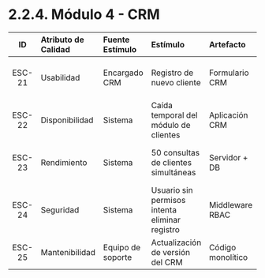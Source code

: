 # 2.2.4. Módulo 4  - CRM

| ID     | Atributo de Calidad | Fuente Estímulo   | Estímulo                                       | Artefacto        | Entorno     | Respuesta                             | Medida de Respuesta                           |
|:------:|:--------------------|:------------------|:----------------------------------------------|:-----------------|:------------|:--------------------------------------|:---------------------------------------------|
| ESC-21 | Usabilidad          | Encargado CRM     | Registro de nuevo cliente                      | Formulario CRM   | Producción   | Cliente agregado correctamente         | 100% de registros completados sin error       |
| ESC-22 | Disponibilidad      | Sistema           | Caída temporal del módulo de clientes          | Aplicación CRM   | Producción   | Reinicio automático del módulo         | Recuperación en ≤ 30 segundos                 |
| ESC-23 | Rendimiento         | Sistema           | 50 consultas de clientes simultáneas           | Servidor + DB    | Producción   | Tiempo promedio ≤ 1.5s                 | 95% de consultas dentro del límite            |
| ESC-24 | Seguridad           | Sistema           | Usuario sin permisos intenta eliminar registro | Middleware RBAC  | Producción   | Acceso denegado + registro del evento  | 0 accesos no autorizados                      |
| ESC-25 | Mantenibilidad      | Equipo de soporte | Actualización de versión del CRM               | Código monolítico | Pruebas     | Implementación sin errores de compilación | 100% de despliegues exitosos               |
